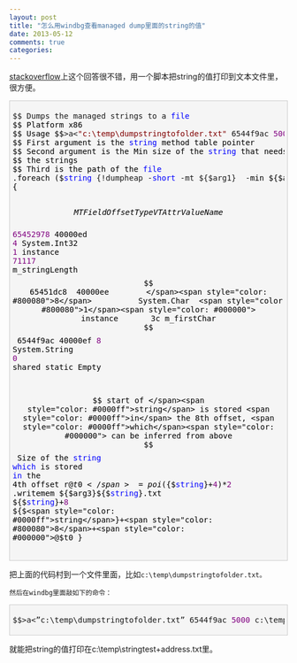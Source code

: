 ```yaml
---
layout: post
title: "怎么用windbg查看managed dump里面的string的值"
date: 2013-05-12
comments: true
categories: 
---
```

<p><a href="http://stackoverflow.com/a/5352242/304115">stackoverflow</a>上这个回答很不错，用一个脚本把string的值打印到文本文件里，很方便。</p>  <div style="border-bottom: #cccccc 1px solid; border-left: #cccccc 1px solid; padding-bottom: 5px; background-color: #f5f5f5; padding-left: 5px; padding-right: 5px; border-top: #cccccc 1px solid; border-right: #cccccc 1px solid; padding-top: 5px" class="cnblogs_code">   <pre>$$ Dumps the managed strings to a <span style="color: #0000ff">file</span><span style="color: #000000">
$$ Platform x86
$$ Usage $$</span>&gt;a&lt;<span style="color: #800000">&quot;</span><span style="color: #800000">c:\temp\dumpstringtofolder.txt</span><span style="color: #800000">&quot;</span> 6544f9ac <span style="color: #800080">5000</span><span style="color: #000000"> c:\temp\stringtest
$$ First argument is the </span><span style="color: #0000ff">string</span><span style="color: #000000"> method table pointer
$$ Second argument is the Min size of the </span><span style="color: #0000ff">string</span><span style="color: #000000"> that needs to be used filter
$$ the strings
$$ Third is the path of the </span><span style="color: #0000ff">file</span><span style="color: #000000">
.foreach ($</span><span style="color: #0000ff">string</span> {!dumpheap -<span style="color: #0000ff">short</span> -mt ${$arg1}  -<span style="color: #000000">min ${$arg2}})
{ 

  $$ MT        Field      Offset               Type  VT     Attr    Value Name
  $$ </span><span style="color: #800080">65452978</span>  40000ed        <span style="color: #800080">4</span>         System.Int32  <span style="color: #800080">1</span> instance    <span style="color: #800080">71117</span><span style="color: #000000"> m_stringLength
  $$ 65451dc8  40000ee        </span><span style="color: #800080">8</span>          System.Char  <span style="color: #800080">1</span><span style="color: #000000"> instance       3c m_firstChar
  $$ 6544f9ac  40000ef        </span><span style="color: #800080">8</span>        System.String  <span style="color: #800080">0</span><span style="color: #000000">   shared   static Empty

  $$ start of </span><span style="color: #0000ff">string</span> is stored <span style="color: #0000ff">in</span> the 8th offset, <span style="color: #0000ff">which</span><span style="color: #000000"> can be inferred from above
  $$ Size of the </span><span style="color: #0000ff">string</span> <span style="color: #0000ff">which</span> is stored <span style="color: #0000ff">in</span><span style="color: #000000"> the 4th offset
  r@$t0</span>=  poi(${$<span style="color: #0000ff">string</span>}+<span style="color: #800080">4</span>)*<span style="color: #800080">2</span><span style="color: #000000">
  .writemem ${$arg3}${$</span><span style="color: #0000ff">string</span>}.txt ${$<span style="color: #0000ff">string</span>}+<span style="color: #800080">8</span> ${$<span style="color: #0000ff">string</span>}+<span style="color: #800080">8</span>+<span style="color: #000000">@$t0
}</span></pre>
</div>

<p>把上面的代码村到一个文件里面，比如<code>c:\temp\dumpstringtofolder.txt。</code></p>

<p><code>然后在windbg里面敲如下的命令：</code></p>

<div style="border-bottom: #cccccc 1px solid; border-left: #cccccc 1px solid; padding-bottom: 5px; background-color: #f5f5f5; padding-left: 5px; padding-right: 5px; border-top: #cccccc 1px solid; border-right: #cccccc 1px solid; padding-top: 5px" class="cnblogs_code">
  <pre>$$&gt;a&lt;”c:\temp\dumpstringtofolder.txt” 6544f9ac <span style="color: #800080">5000</span> c:\temp\stringtest</pre>
</div>


<font face="Courier New"></font>就能把string的值打印在c:\temp\stringtest+address.txt里。